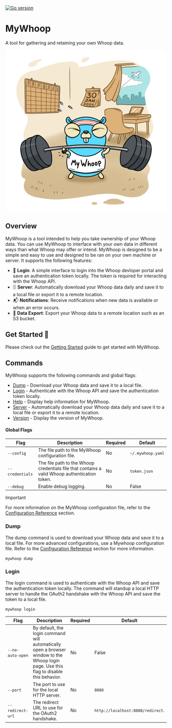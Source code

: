 
[![Go version](https://img.shields.io/github/go-mod/go-version/karl-cardenas-coding/go-lambda-cleanup)](https://golang.org/dl/)

# MyWhoop 

A tool for gathering and retaining your own Whoop data. 

<p align="center">
  <img src="/static/images/logo.webp" alt="drawing" width="600"/>
</p>

## Overview

MyWhoop is a tool intended to help you take ownership of your Whoop data. You can use MyWhoop to interface with your own data in different ways than what Whoop may offer or intend.  MyWhoop is designed to be a simple and easy to use and designed to be ran on your own machine or server. It supports the following features:

- 🔐 **Login**: A simple interface to login into the Whoop devloper portal and save an authentication token locally. The token is required for interacting with the Whoop API.
- 🗄️ **Server**: Automatically download your Whoop data daily and save it to a local file or export it to a remote location.
- 📬 **Notifications**: Receive notifications when new data is available or when an error occurs.
- 💾 **Data Export**: Export your Whoop data to a remote location such as an S3 bucket.

## Get Started 🚀

Please check out the [Getting Started](/docs/get-started.md) guide to get started with MyWhoop.


## Commands

MyWhoop supports the following commands and global flags:

- [Dump](#dump) - Download your Whoop data and save it to a local file.
- [Login](#login) - Authenticate with the Whoop API and save the authentication token locally.
- [Help](#help) - Display help information for MyWhoop.
- [Server](#server) - Automatically download your Whoop data daily and save it to a local file or export it to a remote location.
- [Version](#version) - Display the version of MyWhoop.

#### Global Flags

| Flag | Description | Required | Default |
|---|----|---|---|
| `--config` | The file path to the MyWhoop configuration file. | No | `~/.mywhoop.yaml` |
| `--credentials` | The file path to the Whoop credentials file that contains a valid Whoop authentication token. | No | `token.json` |
| `--debug` | Enable debug logging. | No | False |


> [!IMPORTANT]
> For more information on the MyWhoop configuration file, refer to the [Configuration Reference](./docs/configuration_reference.md) section.



### Dump

The dump command is used to download your Whoop data and save it to a local file. For more advanced configurations, use a Mywhoop configuration file. Refer to the [Configuration Reference](./docs/configuration_reference.md) section for more information.

```bash
mywhoop dump
```


### Login

The login command is used to authenticate with the Whoop API and save the authentication token locally. The command will standup a local HTTP server to handle the OAuth2 handshake with the Whoop API and save the token to a local file.

```bash
mywhoop login
```

| Flag | Description | Required | Default |
|---|----|---|---|
| `--no-auto-open` | By default, the login command will automatically open a browser window to the Whoop login page. Use this flag to disable this behavior. | No | False |
| `--port` | The port to use for the local HTTP server. | No | `8080` |
| `--redirect-url` | The redirect URL to use for the OAuth2 handshake. | No | `http://localhost:8080/redirect`. |






